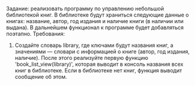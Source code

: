 Задание: реализовать программу по управлению небольшой библиотекой книг. В библиотеке будут храниться следующие данные о книгах: название, автор, год издания и наличие книги (в наличии или выдана). В дальнейшем функционал к программе будет добавляться поэтапно.
Требования:
1. Создайте словарь library, где ключами будут названия книг, а значениями — словари с информацией о книге (автор, год издания, наличие).  После этого реализуйте первую функцию 'book_list_view(library)', которая выводит в консоль названия всех книг в библиотеке. Если в библиотеке нет книг, функция выводит сообщение об этом.
